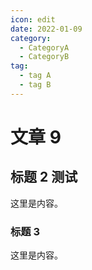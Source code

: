 ```yaml
---
icon: edit
date: 2022-01-09
category:
  - CategoryA
  - CategoryB
tag:
  - tag A
  - tag B
---
```


# 文章 9

## 标题 2 测试

这里是内容。

### 标题 3

这里是内容。

